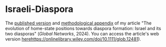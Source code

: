 # Israeli-Diaspora
The [published version](https://github.com/jonathan-grossman/Israeli-Diaspora/blob/main/Grossman%202024%20-%20The%20evolution%20of%20home-state%20positions%20towards%20diaspora%20formation.pdf) and [methodological appendix](https://github.com/jonathan-grossman/Israeli-Diaspora/blob/main/Grossman%202024%20-%20Appendix%20for%20The%20evolution%20of%20home-state%20positions%20towards%20diaspora%20formation.pdf) of my article "The evolution of home-state positions towards diaspora formation: Israel and its two diasporas" (_Global Networks_, 2024). You can access the article's web version [here](https://onlinelibrary.wiley.com/doi/10.1111/glob.12481)https://onlinelibrary.wiley.com/doi/10.1111/glob.12481).
